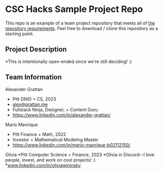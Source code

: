 # CSC Hacks Sample Project Repo

This repo is an example of a team project repository that meets all of [the repository requirements](https://www.notion.so/CSC-Hacks-901a62e005c8494fa342e0cc738101ad#da206965e3ed497f9bd6c1ceebd4fac9). Feel free to download / clone this repository as a starting point.

## Project Description
*This is intentionally open-ended since we're still deciding! :)

## Team Information
Alexander Grattan
* Pitt DNID + CS, 2023
* alex@grattan.me
* Fullstack Ninja, Designer, + Content Guru
* https://www.linkedin.com/in/alexander-grattan/

Mario Manrique
* Pitt Finance + Math, 2022
* Investor + Mathematical Modeling Master
* https://www.linkedin.com/in/mario-manrique-b02112150/


Olivia
*Pitt Computer Science + Finance, 2023
*Olivia in Discord--I love people, invest, and work on cool projects! :)
*www.linkedin.com/in/oliviawininsky
